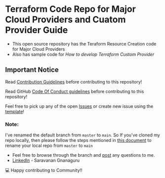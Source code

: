 # Terraform Code Repo for Major Cloud Providers and Cuatom Provider Guide

- This open source repository has the Teraform Resource Creation code for Major Cloud Providers
- Also has sample code for *How to develop Terraform Custom Provider*

## Important Notice
Read [Contribution Guidelines](./CODE_OF_CONDUCT.md) before contributing to this repository!

Read GitHub [Code Of Conduct guidelines](./CONTRIBUTING.md) before contributing to this repository!

Feel free to pick up any of the open [Issues](https://github.com/chefgs/terraform_repo/issues) or create new issue using the [template](https://github.com/chefgs/terraform_repo/issues/new/choose)!

### Note: 
I've renamed the default branch from `master` to `main`. So If you've cloned my repo locally, then please follow the steps mentioned in [this document](https://dev.to/chefgs/git-101-rename-default-branch-from-master-to-main-5bf4#steps-to-rename-the-other-users-local-repo) to rename your local repo from `master` to `main`

- Feel free to browse through the branch and [post](mailto:g.gsaravanan@gmail.com) any questions to me.
- [LinkedIn](https://www.linkedin.com/in/saravanan-gnanaguru-1941a919/) - Saravanan Gnanaguru

:computer: Happy contributing to Community!!
